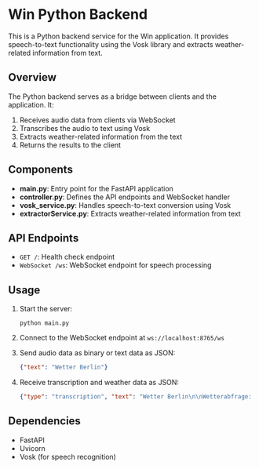 # Win Python Backend

This is a Python backend service for the Win application. It provides speech-to-text functionality using the Vosk library and extracts weather-related information from text.

## Overview

The Python backend serves as a bridge between clients and the application. It:

1. Receives audio data from clients via WebSocket
2. Transcribes the audio to text using Vosk
3. Extracts weather-related information from the text
4. Returns the results to the client

## Components

- **main.py**: Entry point for the FastAPI application
- **controller.py**: Defines the API endpoints and WebSocket handler
- **vosk_service.py**: Handles speech-to-text conversion using Vosk
- **extractorService.py**: Extracts weather-related information from text

## API Endpoints

- `GET /`: Health check endpoint
- `WebSocket /ws`: WebSocket endpoint for speech processing

## Usage

1. Start the server:
   ```
   python main.py
   ```

2. Connect to the WebSocket endpoint at `ws://localhost:8765/ws`

3. Send audio data as binary or text data as JSON:
   ```json
   {"text": "Wetter Berlin"}
   ```

4. Receive transcription and weather data as JSON:
   ```json
   {"type": "transcription", "text": "Wetter Berlin\n\nWetterabfrage: true\nOrt: berlin\nZeitraum: heute"}
   ```

## Dependencies

- FastAPI
- Uvicorn
- Vosk (for speech recognition)
